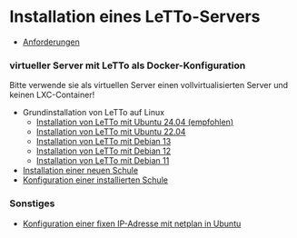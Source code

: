 # Installation eines LeTTo-Servers
* [Anforderungen](./anforderungen/index.md)

### virtueller Server mit LeTTo als Docker-Konfiguration
Bitte verwende sie als virtuellen Server einen vollvirtualisierten Server und keinen LXC-Container!
* Grundinstallation von LeTTo auf Linux
  * [Installation von LeTTo mit Ubuntu 24.04 (empfohlen)](./ubuntu-24_04/index.md)
  * [Installation von LeTTo mit Ubuntu 22.04](./ubuntu-22_04/index.md)
  * [Installation von LeTTo mit Debian 13](./debian-13-trixie/index.md)
  * [Installation von LeTTo mit Debian 12](./debian-12-bookworm/index.md)
  * [Installation von LeTTo mit Debian 11](./debian-11-bullseye/index.md)
* [Installation einer neuen Schule](./schulinstallation/index.md)
* [Konfiguration einer installierten Schule](./schulkonfiguration/index.md)

### Sonstiges
* [Konfiguration einer fixen IP-Adresse mit netplan in Ubuntu](./Netzwerkkonfiguration)
